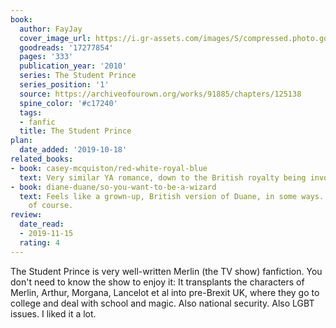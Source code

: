 ```yaml
---
book:
  author: FayJay
  cover_image_url: https://i.gr-assets.com/images/S/compressed.photo.goodreads.com/books/1400436772l/17277854._SX98_.jpg
  goodreads: '17277854'
  pages: '333'
  publication_year: '2010'
  series: The Student Prince
  series_position: '1'
  source: https://archiveofourown.org/works/91885/chapters/125138
  spine_color: '#c17240'
  tags:
  - fanfic
  title: The Student Prince
plan:
  date_added: '2019-10-18'
related_books:
- book: casey-mcquiston/red-white-royal-blue
  text: Very similar YA romance, down to the British royalty being involved.
- book: diane-duane/so-you-want-to-be-a-wizard
  text: Feels like a grown-up, British version of Duane, in some ways. Less deep,
    of course.
review:
  date_read:
  - 2019-11-15
  rating: 4
---
```


The Student Prince is very well-written Merlin (the TV show) fanfiction. You don't need to know the show to enjoy it: It
transplants the characters of Merlin, Arthur, Morgana, Lancelot et al into pre-Brexit UK, where they go to college and
deal with school and magic. Also national security. Also LGBT issues. I liked it a lot.
